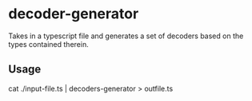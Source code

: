 # decoder-generator

Takes in a typescript file and generates a set of decoders based on the types
contained therein.

## Usage

cat ./input-file.ts | decoders-generator > outfile.ts
